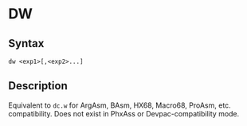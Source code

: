 # DW

## Syntax
```assembly
dw <exp1>[,<exp2>...]
```

## Description
Equivalent to `dc.w` for ArgAsm, BAsm, HX68, Macro68, ProAsm, etc. compatibility.
Does not exist in PhxAss or Devpac-compatibility mode.
